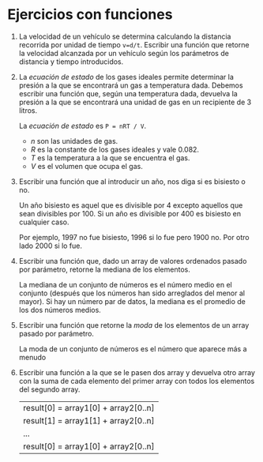 # Ejercicios con funciones

1. La velocidad de un vehículo se determina calculando la distancia recorrida por unidad de tiempo `v=d/t`. Escribir una función que retorne la velocidad alcanzada por un vehículo según los parámetros de distancia y tiempo introducidos.

2. La _ecuación de estado_ de los gases ideales permite determinar la presión a la que se encontrará un gas a temperatura dada. Debemos escribir una función que, según una temperatura dada, devuelva la presión a la que se encontrará una unidad de gas en un recipiente de 3 litros.

	La _ecuación de estado_ es `P = nRT / V`. 
	
	- _n_ son las unidades de gas.
	- _R_ es la constante de los gases ideales y vale 0.082.
	- _T_ es la temperatura a la que se encuentra el gas.
	- _V_ es el volumen que ocupa el gas.

3. Escribir una función que al introducir un año, nos diga si es bisiesto o no.

	Un año bisiesto es aquel que es divisible por 4 excepto aquellos que sean divisibles por 100. Si un año es divisible por 400 es bisiesto en cualquier caso.

	Por ejemplo, 1997 no fue bisiesto, 1996 si lo fue pero 1900 no. Por otro lado 2000 si lo fue. 

4. Escribir una función que, dado un array de valores ordenados pasado por parámetro, retorne la mediana de los elementos. 

	La mediana de un conjunto de números es el número medio en el conjunto (después que los números han sido arreglados del menor al mayor). Si hay un número par de datos, la mediana es el promedio de los dos números medios.

5. Escribir una función que retorne la _moda_ de los elementos de un array pasado por parámetro.

	La moda de un conjunto de números es el número que aparece más a menudo

6. Escribir una función a la que se le pasen dos array y devuelva otro array con la suma de cada elemento del primer array con todos los elementos del segundo array.

	|																			 |
	|--------------------------------------|
	| result[0] = array1[0] + array2[0..n] |
	| result[1] = array1[1] + array2[0..n] |
	|								...										 |
	| result[0] = array1[0] + array2[0..n] |

